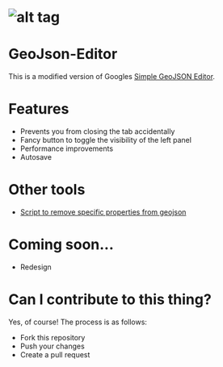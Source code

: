 ![alt tag](https://raw.github.com/tomscholz/geojson-editor/master/images/logo.gif)
===========
# GeoJson-Editor
This is a modified version of Googles [Simple GeoJSON Editor](https://google-developers.appspot.com/maps/documentation/utils/geojson/).

# Features
* Prevents you from closing the tab accidentally
* Fancy button to toggle the visibility of the left panel
* Performance improvements
* Autosave

# Other tools
* [Script to remove specific properties from geojson](https://gist.github.com/tomscholz/defaa75b7bcb3f2b21b5f047acdd8f77)

# Coming soon...
* Redesign

# Can I contribute to this thing?
Yes, of course! The process is as follows:

* Fork this repository
* Push your changes
* Create a pull request
